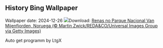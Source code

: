 ## History Bing Wallpaper
Wallpaper date: 2024-12-26
![](https://www.bing.com/th?id=OHR.ReindeerTrio_PT-BR1240066422_UHD.jpg&w=1000)Download: [Renas no Parque Nacional Van Mijenfjorden, Noruega (© Martin Zwick/REDA&CO/Universal Images Group via Getty Images)](https://www.bing.com/th?id=OHR.ReindeerTrio_PT-BR1240066422_UHD.jpg)

Auto get programm by LtgX

